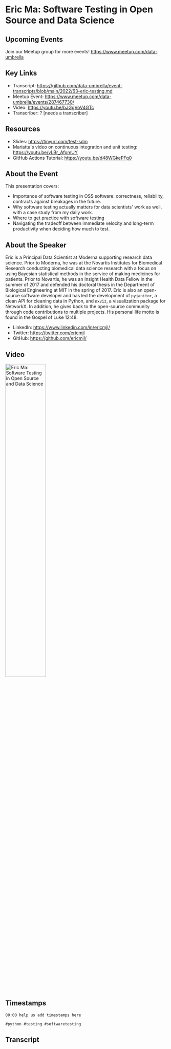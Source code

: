 # Eric Ma: Software Testing in Open Source and Data Science

## Upcoming Events
Join our Meetup group for more events!
https://www.meetup.com/data-umbrella

## Key Links
- Transcript: https://github.com/data-umbrella/event-transcripts/blob/main/2022/63-eric-testing.md 
- Meetup Event: [https://www.meetup.com/data-umbrella/events/287467730/ ](https://www.meetup.com/data-umbrella/events/287712618/)
- Video: https://youtu.be/bJGgVoV4GTc
- Transcriber:  ? [needs a transcriber]

## Resources
- Slides: https://tinyurl.com/test-sdm
- Mariatta's video on continuous integration and unit testing:  https://youtu.be/vLBr_AfomUY
- GitHub Actions Tutorial:  https://youtu.be/d48WGkePFq0

## About the Event
This presentation covers:
- Importance of software testing in OSS software: correctness, reliability, contracts against breakages in the future.
- Why software testing actually matters for data scientists' work as well, with a case study from my daily work.
- Where to get practice with software testing
- Navigating the tradeoff between immediate velocity and long-term productivity when deciding how much to test.

## About the Speaker
Eric is a Principal Data Scientist at Moderna supporting research data science. Prior to Moderna, he was at the Novartis Institutes for Biomedical Research conducting biomedical data science research with a focus on using Bayesian statistical methods in the service of making medicines for patients. Prior to Novartis, he was an Insight Health Data Fellow in the summer of 2017 and defended his doctoral thesis in the Department of Biological Engineering at MIT in the spring of 2017.
Eric is also an open-source software developer and has led the development of `pyjanitor`, a clean API for cleaning data in Python, and `nxviz`, a visualization package for NetworkX. In addition, he gives back to the open-source community through code contributions to multiple projects.
His personal life motto is found in the Gospel of Luke 12:48.

- LinkedIn: https://www.linkedin.com/in/ericmjl/
- Twitter: https://twitter.com/ericmjl
- GitHub: https://github.com/ericmjl/

## Video
<a href="http://www.youtube.com/watch?feature=player_embedded&v=bJGgVoV4GTc" target="_blank"><img src="http://img.youtube.com/vi/bJGgVoV4GTc/0.jpg"
alt="Eric Ma: Software Testing in Open Source and Data Science" width="50%" /></a>

## Timestamps
```text
00:00 help us add timestamps here

#python #testing #softwaretesting
```

## Transcript
